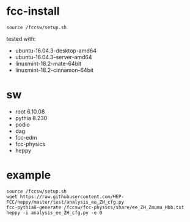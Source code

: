 # fcc-install

`source /fccsw/setup.sh`

tested with: 
* ubuntu-16.04.3-desktop-amd64
* ubuntu-16.04.3-server-amd64
* linuxmint-18.2-mate-64bit
* linuxmint-18.2-cinnamon-64bit

# sw
* root 6.10.08
* pythia 8.230
* podio
* dag
* fcc-edm
* fcc-physics
* heppy

# example
```shell
source /fccsw/setup.sh
wget https://raw.githubusercontent.com/HEP-FCC/heppy/master/test/analysis_ee_ZH_cfg.py
fcc-pythia8-generate /fccsw/fcc-physics/share/ee_ZH_Zmumu_Hbb.txt
heppy -i analysis_ee_ZH_cfg.py -e 0
```
